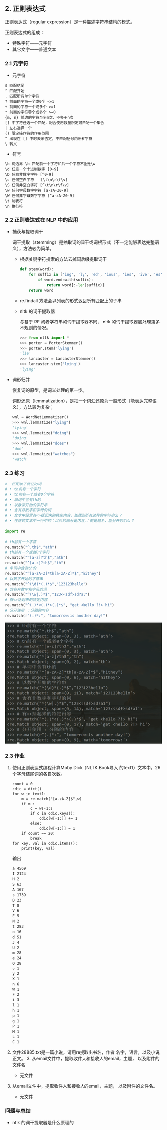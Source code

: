 ## 2.  正则表达式

正则表达式（regular expression）是一种描述字符串结构的模式。

正则表达式的组成：

- 特殊字符——元字符
- 其它文字——普通文本

### 2.1 元字符

- 元字符

```
$ 匹配结尾
^ 匹配开始
. 匹配所有单个字符
? 前面的字符一个或0个 <=1
+ 前面的字符一个或多个 >=1
* 前面的字符零个或多个 >=0
{m, n} 前边的字符至少m次，不多于n次
[] 中字符任选一个匹配，配合使用数量限定可匹配一个集合
| 左右选择一个
() 限定操作符的作用范围
^ 出现在 [] 中时表示否定，不匹配括号内所有字符
\ 转义
```

- 符号

```
\b 词边界 \b 匹配前一个字符和后一个字符不全是\w
\d 任意一个十进制数字 [0-9]
\D 任意非数字字符 [^0-9]
\s 任何空白字符   [\t\n\r\f\v]
\S 任何非空白字符 [^\t\n\r\f\v]
\w 任何字母数字字符 [a-zA-Z0-9]
\W 任何非字母数字字符 [^a-zA-Z0-9]
\t 制表符
\n 换行符
```

### 2.2 正则表达式在 NLP 中的应用

- 捕获与提取词干

  词干提取（stemming）是抽取词的词干或词根形式（不一定能够表达完整语义），方法较为简单。 

  - 根据关键字符搜索的方法去掉词后缀提取词干

    ```python
    def stem(word):
        for suffix in ['ing', 'ly', 'ed', 'ious', 'ies', 'ive', 'es', 's', 'ment']:
            if word.endswith(suffix):
                return word[:-len(suffix)]
        return word
    ```

  - re.findall 方法会以列表的形式返回所有匹配上的子串

  - nltk 的词干提取器

    与基于 RE 或者字符串的词干提取器不同， nltk 的词干提取器能处理更多不规则的情况。

    ```python
    >>> from nltk import *
    >>> porter = PorterStemmer()
    >>> porter.stem('lying')
    'lie'
    >>> lancaster = LancasterStemmer()
    >>> lancaster.stem('lying')
    'lying'
    ```

- 词形归并

  恢复词的原型，是词义处理的第一步。

  词形还原（lemmatization），是把一个词汇还原为一般形式（能表达完整语义），方法较为复杂；

  ```python
  wnl = WordNetLemmatizer()
  >>> wnl.lemmatize("lying")
  'lying'
  >>> wnl.lemmatize("doing")
  'doing'
  >>> wnl.lemmatize("does")
  'doe'
  >>> wnl.lemmatize("watches")
  'watch'
  ```

### 2.3 练习

```python
#  匹配以下特征的词
# • th前有一个字符
# • th前有一个或者0个字符
# • 单词中含有th的
# • 以数字开始的字符串
# • 含有非数字和字母的词
# • 文本中经常有<>括起来的特定内容，能找到所有这样的字符串么？
# • 在格式文本中一行中的：以后的部分是内容，：前是题名，能分开它们么？

import re

# th前有一个字符
re.match("^.th$","ath")
# th前有一个或者0个字符
re.match("^[a-z]?th$","ath")
re.match("^[a-z]?th$","th")
# 单词中含有th的
re.match("^[a-zA-Z]*th[a-zA-Z]*$","hithey")
# 以数字开始的字符串
re.match("^(\d)*(.)*$","123123hello")
# 含有非数字和字母的词
re.match("^(\w|.)*$","123<<sdf>sd?a1")
# 有<>括起来的特定内容
re.match("^(.)*<(.)*>(.)*$", "get <hello ?!> hi")
# 分开使用 ：分隔的内容
re.match(r"(.)*:", "tomorrow:is another day!")
```

![](imgs/2_re_basic.png)

### 2.3 作业

1. 使用正则表达式编程计算Moby Dick（NLTK.Book导入 的text1）文本中，26个字母结尾词的各自次数。

   ```
   count = 0
   cdic = dict()
   for w in text1:
       m = re.match("[a-zA-Z]$",w)
       if m :
           c = w[-1:]
           if c in cdic.keys():
               cdic[w[-1:]] += 1
           else:
               cdic[w[-1:]] = 1
       if count == 20:
           break
   for key, val in cdic.items():
       print(key, val)
   ```

   输出

   ```bash
   a 4569
   I 2124
   H 2
   S 63
   A 167
   s 1739
   D 23
   T 8
   V 6
   E 5
   N 2
   t 283
   o 16
   d 51
   J 4
   U 2
   m 28
   e 24
   O 28
   v 1
   y 2
   X 1
   n 6
   W 1
   F 2
   i 3
   l 1
   h 1
   p 1
   g 1
   P 1
   M 1
   L 1
   C 1
   ```

2. 文件28885.txt是一篇小说，请用re提取出书名，作者 名字，语言，以及小说正文。 3. 从email文件中，提取收件人和接收人的email，主题， 以及附件的文件名

   - 无文件

3. 从email文件中，提取收件人和接收人的email，主题， 以及附件的文件名。

   - 无文件

### 问题与总结

- ntlk 的词干提取器是什么原理的

